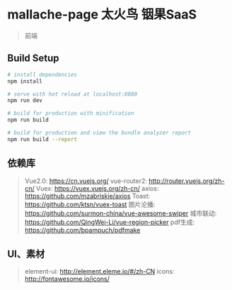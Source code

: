 # mallache-page 太火鸟 铟果SaaS

> 前端

## Build Setup

``` bash
# install dependencies
npm install

# serve with hot reload at localhost:8080
npm run dev

# build for production with minification
npm run build

# build for production and view the bundle analyzer report
npm run build --report
```

## 依赖库
> Vue2.0: https://cn.vuejs.org/
> vue-router2: http://router.vuejs.org/zh-cn/
> Vuex: https://vuex.vuejs.org/zh-cn/
> axios: https://github.com/mzabriskie/axios
> Toast: https://github.com/ktsn/vuex-toast
> 图片沦播: https://github.com/surmon-china/vue-awesome-swiper
> 城市联动: https://github.com/QingWei-Li/vue-region-picker
> pdf生成: https://github.com/bpampuch/pdfmake


## UI、素材
> element-ui: http://element.eleme.io/#/zh-CN
> icons: http://fontawesome.io/icons/
